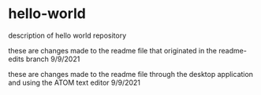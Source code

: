 # hello-world
description of hello world repository

these are changes made to the readme file that originated in the readme-edits branch
9/9/2021

these are changes made to the readme file through the desktop application and using the ATOM text editor
9/9/2021
